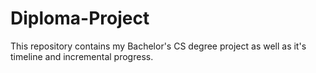 # Diploma-Project
This repository contains my Bachelor's CS degree project as well as it's timeline and incremental progress.
